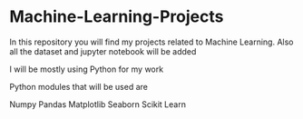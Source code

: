 # Machine-Learning-Projects
In this repository you will find my projects related to Machine Learning.
Also all the dataset and jupyter notebook will be added

I will be mostly using Python for my work

Python modules that will be used are

Numpy
Pandas
Matplotlib
Seaborn
Scikit Learn
